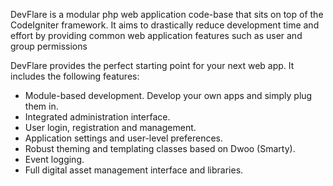 DevFlare is a modular php web application code-base that sits on top of the CodeIgniter framework. It aims to drastically reduce development time and effort by providing common web application features such as user and group permissions

DevFlare provides the perfect starting point for your next web app. It includes the following features:

  * Module-based development. Develop your own apps and simply plug them in.
  * Integrated administration interface.
  * User login, registration and management.
  * Application settings and user-level preferences.
  * Robust theming and templating classes based on Dwoo (Smarty).
  * Event logging.
  * Full digital asset management interface and libraries.